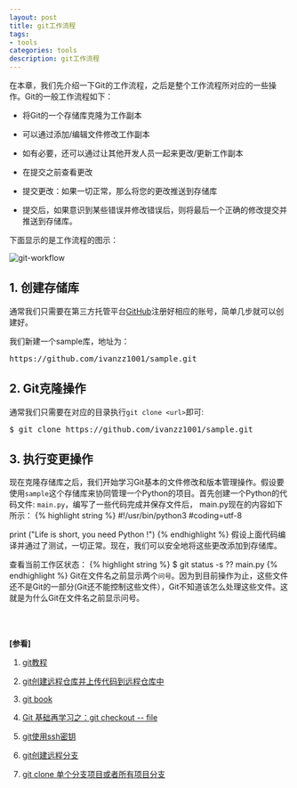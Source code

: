```yaml
---
layout: post
title: git工作流程
tags:
- tools
categories: tools
description: git工作流程
---
```


在本章，我们先介绍一下Git的工作流程，之后是整个工作流程所对应的一些操作。Git的一般工作流程如下：

* 将Git的一个存储库克隆为工作副本

* 可以通过添加/编辑文件修改工作副本

* 如有必要，还可以通过让其他开发人员一起来更改/更新工作副本

* 在提交之前查看更改

* 提交更改：如果一切正常，那么将您的更改推送到存储库

* 提交后，如果意识到某些错误并修改错误后，则将最后一个正确的修改提交并推送到存储库。


<!-- more -->

下面显示的是工作流程的图示：

![git-workflow](https://ivanzz1001.github.io/records/assets/img/tools/git_workflow.png)


## 1. 创建存储库
通常我们只需要在第三方托管平台[GitHub](https://github.com/)注册好相应的账号，简单几步就可以创建好。

我们新建一个sample库，地址为：
<pre>
https://github.com/ivanzz1001/sample.git
</pre>

## 2. Git克隆操作

通常我们只需要在对应的目录执行```git clone <url>```即可:
<pre>
$ git clone https://github.com/ivanzz1001/sample.git
</pre>

## 3. 执行变更操作

现在克隆存储库之后，我们开始学习Git基本的文件修改和版本管理操作。假设要使用```sample```这个存储库来协同管理一个Python的项目。首先创建一个Python的代码文件: ```main.py```，编写了一些代码完成并保存文件后， main.py现在的内容如下所示：
{% highlight string %}
#!/usr/bin/python3
#coding=utf-8

print ("Life is short, you need Python !")
{% endhighlight %}
假设上面代码编译并通过了测试，一切正常。现在，我们可以安全地将这些更改添加到存储库。

查看当前工作区状态：
{% highlight string %}
$ git status -s
?? main.py
{% endhighlight %}
Git在文件名之前显示两个```问号```。因为到目前操作为止，这些文件还不是Git的一部分(Git还不能控制这些文件），Git不知道该怎么处理这些文件。这就是为什么Git在文件名之前显示问号。





<br />
<br />

**[参看]**

1. [git教程](https://www.yiibai.com/git/getting-started-git-basics.html)

2. [git创建远程仓库并上传代码到远程仓库中](https://blog.csdn.net/liuweixiao520/article/details/78971221)

3. [git book](https://git-scm.com/book/zh/v2)

4. [Git 基础再学习之：git checkout -- file](https://www.cnblogs.com/Calvino/p/5930656.html)

5. [git使用ssh密钥](https://www.cnblogs.com/superGG1990/p/6844952.html)

6. [git创建远程分支](https://blog.csdn.net/u012701023/article/details/79222731)

7. [git clone 单个分支项目或者所有项目分支](https://blog.csdn.net/she_lock/article/details/79453484)

<br />
<br />
<br />

